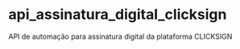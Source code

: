 # api_assinatura_digital_clicksign
 API de automação para assinatura digital da plataforma CLICKSIGN
